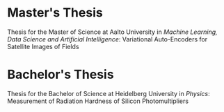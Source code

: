 # Master's Thesis  

Thesis for the Master of Science at Aalto University in _Machine Learning, Data Science and Artificial Intelligence_: 
Variational Auto-Encoders for Satellite Images of Fields


# Bachelor's Thesis  

Thesis for the Bachelor of Science at Heidelberg University in _Physics_:
Measurement of Radiation Hardness of Silicon Photomultipliers
